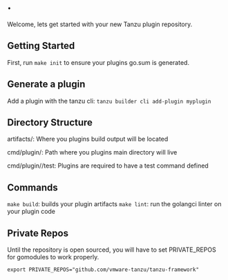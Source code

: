 # .

Welcome, lets get started with your new Tanzu plugin repository.

## Getting Started
First, run `make init` to ensure your plugins go.sum is generated.

## Generate a plugin
Add a plugin with the tanzu cli: `tanzu builder cli add-plugin myplugin`

## Directory Structure

artifacts/: Where you plugins build output will be located

cmd/plugin/<plugin>: Path where you plugins main directory will live

cmd/plugin/<plugin>/test: Plugins are required to have a test command defined

## Commands

`make build`: builds your plugin artifacts
`make lint`: run the golangci linter on your plugin code

## Private Repos
Until the repository is open sourced, you will have to set PRIVATE_REPOS for gomodules to work properly.
```
export PRIVATE_REPOS="github.com/vmware-tanzu/tanzu-framework"
```
